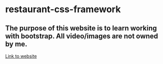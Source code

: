 # restaurant-css-framework
## The purpose of this website is to learn working with bootstrap. All video/images are not owned by me.
[Link to website](https://angeloalfanoc.github.io/restaurant-css-framework/)
